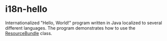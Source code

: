 i18n-hello
==========

Internationalized "Hello, World!" program written in Java localized to several different languages. The program demonstrates how to use the [ResourceBundle](https://docs.oracle.com/en/java/javase/11/docs/api/java.base/java/util/ResourceBundle.html) class.
